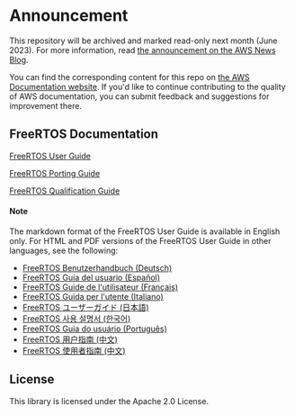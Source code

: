 # Announcement

This repository will be archived and marked read-only next month (June 2023). For more information, read [the announcement on the AWS News Blog](https://aws.amazon.com/blogs/aws/retiring-the-aws-documentation-on-github/).

You can find the corresponding content for this repo on [the AWS Documentation website](https://docs.aws.amazon.com/freertos). If you'd like to continue contributing to the quality of AWS documentation, you can submit feedback and suggestions for improvement there.

## FreeRTOS Documentation

[FreeRTOS User Guide](./doc_source/userguide/index.md)

[FreeRTOS Porting Guide](./doc_source/portingguide/index.md)

[FreeRTOS Qualification Guide](./doc_source/qualificationguide/index.md)

#### Note
The markdown format of the FreeRTOS User Guide is available in English only.
For HTML and PDF versions of the FreeRTOS User Guide in other languages, see the following:

- [FreeRTOS
Benutzerhandbuch (Deutsch)](https://docs.aws.amazon.com/de_de/freertos/latest/userguide/what-is-freertos.html)
- [FreeRTOS
Guía del usuario (Español)](https://docs.aws.amazon.com/es_es/freertos/latest/userguide/what-is-freertos.html)
- [FreeRTOS
Guide de l'utilisateur (Français)](https://docs.aws.amazon.com/fr_fr/freertos/latest/userguide/what-is-freertos.html)
- [FreeRTOS
Guida per l'utente (Italiano)](https://docs.aws.amazon.com/it_it/freertos/latest/userguide/what-is-freertos.html)
- [FreeRTOS
ユーザーガイド (日本語)](https://docs.aws.amazon.com/ja_jp/freertos/latest/userguide/what-is-freertos.html)
- [FreeRTOS
사용 설명서 (한국어)](https://docs.aws.amazon.com/ko_kr/freertos/latest/userguide/what-is-freertos.html)
- [FreeRTOS
Guia do usuário (Português)](https://docs.aws.amazon.com/pt_br/freertos/latest/userguide/what-is-freertos.html)
- [FreeRTOS
用户指南 (中文)](https://docs.aws.amazon.com/zh_cn/freertos/latest/userguide/what-is-freertos.html)
- [FreeRTOS
使用者指南 (中文)](https://docs.aws.amazon.com/zh_tw/freertos/latest/userguide/what-is-freertos.html)

## License

This library is licensed under the Apache 2.0 License. 
